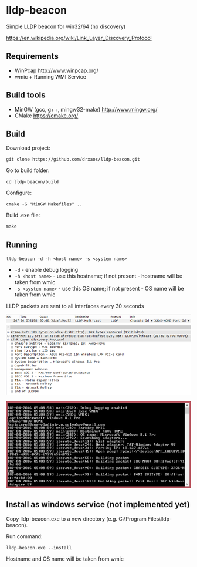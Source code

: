 # lldp-beacon
Simple LLDP beacon for win32/64 (no discovery)

https://en.wikipedia.org/wiki/Link_Layer_Discovery_Protocol

## Requirements
* WinPcap http://www.winpcap.org/
* wmic + Running WMI Service

## Build tools
* MinGW (gcc, g++, mingw32-make) http://www.mingw.org/
* CMake https://cmake.org/

## Build

Download project:
```
git clone https://github.com/drxaos/lldp-beacon.git
```

Go to build folder:
```
cd lldp-beacon/build
```

Configure:
```
cmake -G "MinGW Makefiles" ..
```

Build .exe file:
```
make
```

## Running
```
lldp-beacon -d -h <host name> -s <system name>
```
* ```-d``` - enable debug logging
* ```-h <host name>``` - use this hostname; if not present - hostname will be taken from wmic
* ```-s <system name>``` - use this OS name; if not present - OS name will be taken from wmic

LLDP packets are sent to all interfaces every 30 seconds

![wireshark](https://github.com/drxaos/lldp-beacon/blob/master/doc/wireshark.png)

![debug](https://github.com/drxaos/lldp-beacon/blob/master/doc/debug.png)


## Install as windows service (not implemented yet)

Copy lldp-beacon.exe to a new directory (e.g. C:\Program Files\lldp-beacon).

Run command:
```
lldp-beacon.exe --install
```

Hostname and OS name will be taken from wmic
